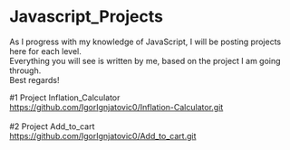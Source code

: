 # Javascript_Projects
As I progress with my knowledge of JavaScript, I will be posting projects here for each level. <br>
Everything you will see is written by me, based on the project I am going through. <br>
Best regards!

#1 Project Inflation_Calculator<br>
https://github.com/IgorIgnjatovic0/Inflation-Calculator.git
<br><br>
#2 Project Add_to_cart<br>
https://github.com/IgorIgnjatovic0/Add_to_cart.git
